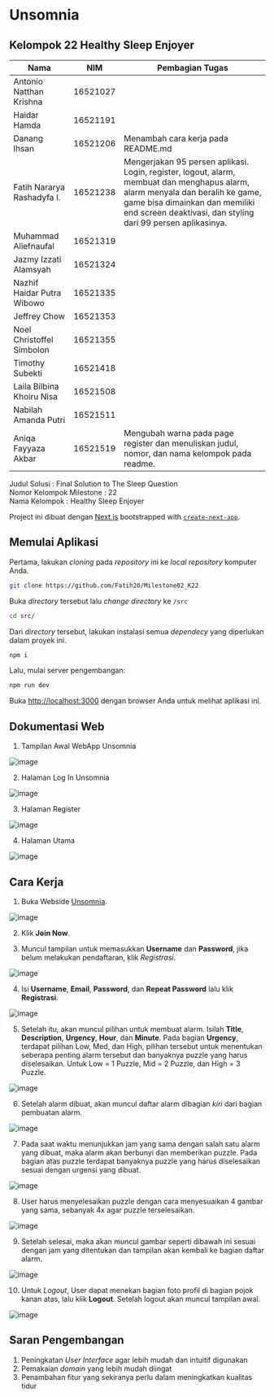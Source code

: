 # Unsomnia
## Kelompok 22 Healthy Sleep Enjoyer
| Nama | NIM | Pembagian Tugas |
| ------ | ----| ---- |
|Antonio Natthan Krishna|16521027|  |
| Haidar Hamda|16521191| |
| Danang Ihsan|16521206| Menambah cara kerja pada README.md |
|Fatih Nararya Rashadyfa I.|16521238| Mengerjakan 95 persen aplikasi. Login, register, logout, alarm, membuat dan menghapus alarm, alarm menyala dan beralih ke game, game bisa dimainkan dan memiliki end screen deaktivasi, dan styling dari 99 persen aplikasinya. |
|Muhammad Aliefnaufal|16521319| |
|Jazmy Izzati Alamsyah|16521324| |
|Nazhif Haidar Putra Wibowo|16521335| |
|Jeffrey Chow|16521353| |
|Noel Christoffel Simbolon|16521355| |
|Timothy Subekti|16521418| |
|Laila Bilbina Khoiru Nisa|16521508| |
|Nabilah Amanda Putri|16521511| |
|Aniqa Fayyaza Akbar|16521519| Mengubah warna pada page register dan menuliskan judul, nomor, dan nama kelompok pada readme. |

Judul Solusi : Final Solution to The Sleep Question  
Nomor Kelompok Milestone : 22  
Nama Kelompok : Healthy Sleep Enjoyer  

Project ini dibuat dengan [Next.js](https://nextjs.org/) bootstrapped with [`create-next-app`](https://github.com/vercel/next.js/tree/canary/packages/create-next-app).

## Memulai Aplikasi

Pertama, lakukan *cloning* pada *repository* ini ke *local repository* komputer Anda.

```bash
git clone https://github.com/Fatih20/Milestone02_K22
```

Buka *directory* tersebut lalu *change directory* ke `/src`

```bash
cd src/
```

Dari *directory* tersebut, lakukan instalasi semua *dependecy* yang diperlukan dalam proyek ini.

```bash
npm i
```

Lalu, mulai server pengembangan:

```bash
npm run dev
```

Buka [http://localhost:3000](http://localhost:3000) dengan browser Anda untuk melihat aplikasi ini. 

## Dokumentasi Web
1. Tampilan Awal WebApp Unsomnia
  
![image](https://user-images.githubusercontent.com/92136335/184679895-b1f16023-d218-4144-bfee-530073202371.png)
  
2. Halaman Log In Unsomnia
  
![image](https://user-images.githubusercontent.com/92136335/184681064-7392fe9e-f8e0-440e-8ca5-622ca394fa40.png)

3. Halaman Register 
  
![image](https://user-images.githubusercontent.com/92136335/184681463-09a24a3f-bae4-46a9-8d73-36660da9dd70.png)

4. Halaman Utama
  
![image](https://user-images.githubusercontent.com/92136335/184681649-364d139f-1a8f-4475-a942-654f56a29da0.png)

## Cara Kerja
1. Buka Webside [Unsomnia](https://unsomnia.herokuapp.com).

![image](https://user-images.githubusercontent.com/89301221/184844218-4d4599e9-e4ae-47b8-b1b8-de9a34806607.jpg)

2. Klik __Join Now__.

3. Muncul tampilan untuk memasukkan __Username__ dan __Password__, jika belum melakukan pendaftaran, klik _Registrasi_.

![image](https://user-images.githubusercontent.com/89301221/184844311-09d5baf1-ed28-440f-a8f2-c9d6515e5e69.jpg)

4. Isi __Username__, __Email__, __Password__, dan __Repeat Password__ lalu klik __Registrasi__.

![image](https://user-images.githubusercontent.com/89301221/184844659-5f92bc2a-f668-4fb5-92f0-2eaad1bcd1f6.jpg)

5. Setelah itu, akan muncul pilihan untuk membuat alarm. Isilah __Title__, __Description__, __Urgency__, __Hour__, dan __Minute__. Pada bagian __Urgency__, terdapat pilihan Low, Med, dan High, pilihan tersebut untuk menentukan seberapa penting alarm tersebut dan banyaknya puzzle yang harus diselesaikan. Untuk Low = 1 Puzzle, Mid = 2 Puzzle, dan High = 3 Puzzle.

![image](https://user-images.githubusercontent.com/89301221/184844481-fb96da4f-3c6e-41c8-a770-62bb3643cadd.jpg)

6. Setelah alarm dibuat, akan muncul daftar alarm dibagian _kiri_ dari bagian pembuatan alarm.

![image](https://user-images.githubusercontent.com/89301221/184844358-a666235e-0cb7-4f31-9a84-82c2b9668d10.jpg)

7. Pada saat waktu menunjukkan jam yang sama dengan salah satu alarm yang dibuat, maka alarm akan berbunyi dan memberikan puzzle. Pada bagian atas puzzle terdapat banyaknya puzzle yang harus diselesaikan sesuai dengan urgensi yang dibuat.

![image](https://user-images.githubusercontent.com/89301221/184844544-7f0ebd68-41ed-41c4-a9a0-2b6104f0e5d3.jpg)

8. User harus menyelesaikan puzzle dengan cara menyesuaikan 4 gambar yang sama, sebanyak 4x agar puzzle terselesaikan.

![image](https://user-images.githubusercontent.com/89301221/184844616-84e1280f-5378-49bc-93f3-07753b5245f8.jpg)

9. Setelah selesai, maka akan muncul gambar seperti dibawah ini sesuai dengan jam yang ditentukan dan tampilan akan kembali ke bagian daftar alarm.

![image](https://user-images.githubusercontent.com/89301221/184844568-da37040d-743e-4e1d-966a-a438f5dea9c5.jpg)

10. Untuk _Logout_, User dapat menekan bagian foto profil di bagian pojok kanan atas, lalu klik __Logout__. Setelah logout akan muncul tampilan awal.

![image](https://user-images.githubusercontent.com/89301221/184844526-eeb5cb54-79a3-4683-845d-b536288e342d.jpg)

## Saran Pengembangan
1. Peningkatan *User Interface* agar lebih mudah dan intuitif digunakan
2. Pemakaian *domain* yang lebih mudah diingat
3. Penambahan fitur yang sekiranya perlu dalam meningkatkan kualitas tidur

